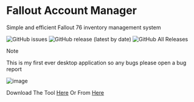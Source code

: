 # Fallout Account Manager
Simple and efficient Fallout 76 inventory management system

![GitHub issues](https://img.shields.io/github/issues/Lachyx/Fallout-Account-Manager) 
![GitHub release (latest by date)](https://img.shields.io/github/v/release/Lachyx/Fallout-Account-Manager)
![GitHub All Releases](https://img.shields.io/github/downloads/Lachyx/Fallout-Account-Manager/total)

> [!NOTE]  
> This is my first ever desktop application so any bugs please open a bug report

![image](https://github.com/user-attachments/assets/2c7c223c-b8ba-4948-a202-c246aa1d8cfa)

Download The Tool [Here](https://github.com/Lachyx/Fallout-Account-Manager/releases/) Or From [Here](https://www.nexusmods.com/fallout76/mods/2817)
